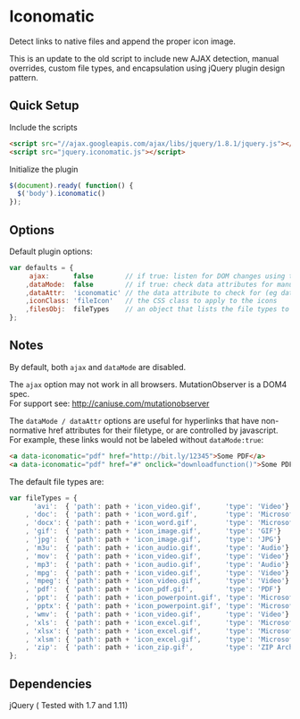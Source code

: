Iconomatic
===============

Detect links to native files and append the proper icon image.


This is an update to the old script to include new AJAX detection, manual overrides, custom file types, and encapsulation using jQuery plugin design pattern.


## Quick Setup
Include the scripts
```html
<script src="//ajax.googleapis.com/ajax/libs/jquery/1.8.1/jquery.js"></script>
<script src="jquery.iconomatic.js"></script>
```

Initialize the plugin
```js
$(document).ready( function() {
  $('body').iconomatic()
});
```
## Options
Default plugin options:
```js
var defaults = {
     ajax:      false        // if true: listen for DOM changes using the MutationObserver object
    ,dataMode:  false        // if true: check data attributes for manually tagged links (useful for redirected links)
    ,dataAttr:  'iconomatic' // the data attribute to check for (eg data-iconomatic="pdf")
    ,iconClass: 'fileIcon'   // the CSS class to apply to the icons
    ,filesObj:  fileTypes    // an object that lists the file types to label with icons (see structure below)
};
```
## Notes  
By default, both ```ajax``` and ```dataMode``` are disabled.   

The ```ajax``` option may not work in all browsers. MutationObserver is a DOM4 spec.  
For support see: http://caniuse.com/mutationobserver

The ```dataMode / dataAttr``` options are useful for hyperlinks that have non-normative href attributes for their filetype, or are controlled by javascript.  
For example, these links would not be labeled without ```dataMode:true```:    
```html
<a data-iconomatic="pdf" href="http://bit.ly/12345">Some PDF</a>
<a data-iconomatic="pdf" href="#" onclick="downloadfunction()">Some PDF</a>
```  

The default file types are:
```js
var fileTypes = {
      'avi':  { 'path': path + 'icon_video.gif',      'type': 'Video'}
    , 'doc':  { 'path': path + 'icon_word.gif',       'type': 'Microsoft Word'}
    , 'docx': { 'path': path + 'icon_word.gif',       'type': 'Microsoft Word'}
    , 'gif':  { 'path': path + 'icon_image.gif',      'type': 'GIF'}
    , 'jpg':  { 'path': path + 'icon_image.gif',      'type': 'JPG'}
    , 'm3u':  { 'path': path + 'icon_audio.gif',      'type': 'Audio'}
    , 'mov':  { 'path': path + 'icon_video.gif',      'type': 'Video'}
    , 'mp3':  { 'path': path + 'icon_audio.gif',      'type': 'Audio'}
    , 'mpg':  { 'path': path + 'icon_video.gif',      'type': 'Video'}
    , 'mpeg': { 'path': path + 'icon_video.gif',      'type': 'Video'}
    , 'pdf':  { 'path': path + 'icon_pdf.gif',        'type': 'PDF'}
    , 'ppt':  { 'path': path + 'icon_powerpoint.gif', 'type': 'Microsoft PowerPoint'}
    , 'pptx': { 'path': path + 'icon_powerpoint.gif', 'type': 'Microsoft PowerPoint'}
    , 'wmv':  { 'path': path + 'icon_video.gif',      'type': 'Video'}
    , 'xls':  { 'path': path + 'icon_excel.gif',      'type': 'Microsoft Excel'}
    , 'xlsx': { 'path': path + 'icon_excel.gif',      'type': 'Microsoft Excel'}
    , 'xlsm': { 'path': path + 'icon_excel.gif',      'type': 'Microsoft Excel'}
    , 'zip':  { 'path': path + 'icon_zip.gif',        'type': 'ZIP Archive'}
};
```

## Dependencies
jQuery ( Tested with 1.7 and 1.11)
